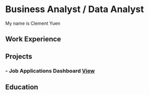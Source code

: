# Business Analyst / Data Analyst

My name is Clement Yuen


## Work Experience  


## Projects

### - Job Applications Dashboard [View](./project_page1.md)

## Education

